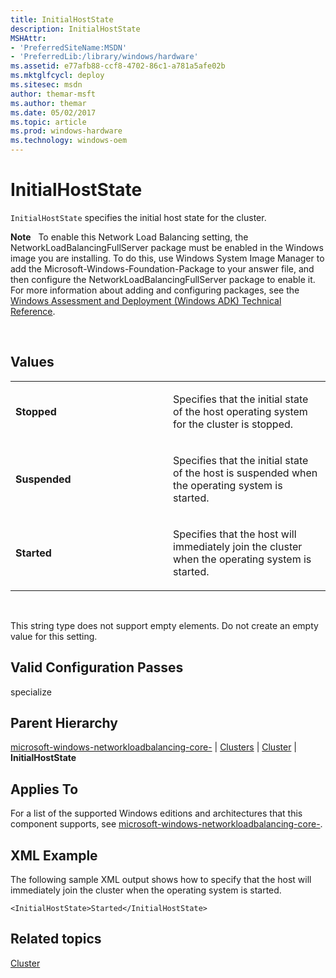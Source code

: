 ```yaml
---
title: InitialHostState
description: InitialHostState
MSHAttr:
- 'PreferredSiteName:MSDN'
- 'PreferredLib:/library/windows/hardware'
ms.assetid: e77afb88-ccf8-4702-86c1-a781a5afe02b
ms.mktglfcycl: deploy
ms.sitesec: msdn
author: themar-msft
ms.author: themar
ms.date: 05/02/2017
ms.topic: article
ms.prod: windows-hardware
ms.technology: windows-oem
---
```


# InitialHostState


`InitialHostState` specifies the initial host state for the cluster.

**Note**  
To enable this Network Load Balancing setting, the NetworkLoadBalancingFullServer package must be enabled in the Windows image you are installing. To do this, use Windows System Image Manager to add the Microsoft-Windows-Foundation-Package to your answer file, and then configure the NetworkLoadBalancingFullServer package to enable it. For more information about adding and configuring packages, see the [Windows Assessment and Deployment (Windows ADK) Technical Reference](http://go.microsoft.com/fwlink/?LinkId=206587).

 

## Values


<table>
<colgroup>
<col width="50%" />
<col width="50%" />
</colgroup>
<tbody>
<tr class="odd">
<td><p><strong>Stopped</strong></p></td>
<td><p>Specifies that the initial state of the host operating system for the cluster is stopped.</p></td>
</tr>
<tr class="even">
<td><p><strong>Suspended</strong></p></td>
<td><p>Specifies that the initial state of the host is suspended when the operating system is started.</p></td>
</tr>
<tr class="odd">
<td><p><strong>Started</strong></p></td>
<td><p>Specifies that the host will immediately join the cluster when the operating system is started.</p></td>
</tr>
</tbody>
</table>

 

This string type does not support empty elements. Do not create an empty value for this setting.

## Valid Configuration Passes


specialize

## Parent Hierarchy


[microsoft-windows-networkloadbalancing-core-](microsoft-windows-networkloadbalancing-core.md) | [Clusters](microsoft-windows-networkloadbalancing-core-clusters.md) | [Cluster](microsoft-windows-networkloadbalancing-core-clusters-cluster.md) | **InitialHostState**

## Applies To


For a list of the supported Windows editions and architectures that this component supports, see [microsoft-windows-networkloadbalancing-core-](microsoft-windows-networkloadbalancing-core.md).

## XML Example


The following sample XML output shows how to specify that the host will immediately join the cluster when the operating system is started.

```
<InitialHostState>Started</InitialHostState>
```

## Related topics


[Cluster](microsoft-windows-networkloadbalancing-core-clusters-cluster.md)

 

 







